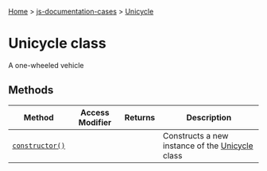 [Home](./index) &gt; [js-documentation-cases](./js-documentation-cases.md) &gt; [Unicycle](./js-documentation-cases.unicycle.md)

# Unicycle class

A one-wheeled vehicle

## Methods

|  Method | Access Modifier | Returns | Description |
|  --- | --- | --- | --- |
|  [`constructor()`](./js-documentation-cases.unicycle.constructor.md) |  |  | Constructs a new instance of the [Unicycle](./js-documentation-cases.unicycle.md) class |

